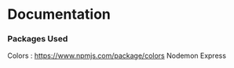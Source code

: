 # Documentation

### Packages Used


Colors : https://www.npmjs.com/package/colors
Nodemon
Express

